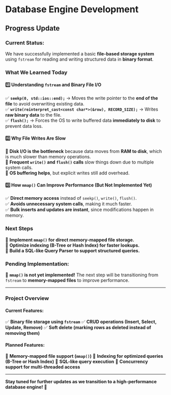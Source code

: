 # Database Engine Development

## Progress Update
### **Current Status:**
We have successfully implemented a basic **file-based storage system** using `fstream` for reading and writing structured data in **binary format**.

### **What We Learned Today**
#### **1️⃣ Understanding `fstream` and Binary File I/O**
✅ **`seekp(0, std::ios::end);`** → Moves the write pointer to the **end of the file** to avoid overwriting existing data.  
✅ **`write(reinterpret_cast<const char*>(&row), RECORD_SIZE);`** → Writes **raw binary data** to the file.  
✅ **`flush();`** → Forces the OS to write buffered data **immediately to disk** to prevent data loss.  

#### **2️⃣ Why File Writes Are Slow**
🔹 **Disk I/O is the bottleneck** because data moves from **RAM to disk**, which is much slower than memory operations.  
🔹 **Frequent `write()` and `flush()` calls** slow things down due to multiple system calls.  
🔹 **OS buffering helps**, but explicit writes still add overhead.  

#### **3️⃣ How `mmap()` Can Improve Performance (But Not Implemented Yet)**
✅ **Direct memory access** instead of `seekp()`, `write()`, `flush()`.  
✅ **Avoids unnecessary system calls**, making it much faster.  
✅ **Bulk inserts and updates are instant**, since modifications happen in memory.  

### **Next Steps**
🔹 **Implement `mmap()` for direct memory-mapped file storage.**  
🔹 **Optimize indexing (B-Tree or Hash Index) for faster lookups.**  
🔹 **Build a SQL-like Query Parser to support structured queries.**  

### **Pending Implementation:**
🚨 **`mmap()` is not yet implemented!** The next step will be transitioning from `fstream` to **memory-mapped files** to improve performance.  

---

### **Project Overview**
#### **Current Features:**
✅ **Binary file storage using `fstream`**
✅ **CRUD operations (Insert, Select, Update, Remove)**
✅ **Soft delete (marking rows as deleted instead of removing them)**

#### **Planned Features:**
🔹 **Memory-mapped file support (`mmap()`)**
🔹 **Indexing for optimized queries (B-Tree or Hash Index)**
🔹 **SQL-like query execution**
🔹 **Concurrency support for multi-threaded access**

---
**Stay tuned for further updates as we transition to a high-performance database engine! 🚀**

